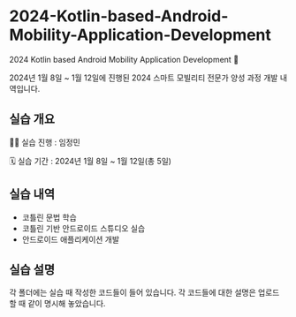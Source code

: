 # 2024-Kotlin-based-Android-Mobility-Application-Development
2024 Kotlin based Android Mobility Application Development 🚗

2024년 1월 8일 ~ 1월 12일에 진행된 2024 스마트 모빌리티 전문가 양성 과정 개발 내역입니다.

## 실습 개요

👩‍💻 실습 진행 : 임정민

🗓 실습 기간 : 2024년 1월 8일 ~ 1월 12일(총 5일)

## 실습 내역

- 코틀린 문법 학습
- 코틀린 기반 안드로이드 스튜디오 실습
- 안드로이드 애플리케이션 개발

## 실습 설명

각 폴더에는 실습 때 작성한 코드들이 들어 있습니다. 각 코드들에 대한 설명은 업로드 할 때 같이 명시해 놓았습니다.  
